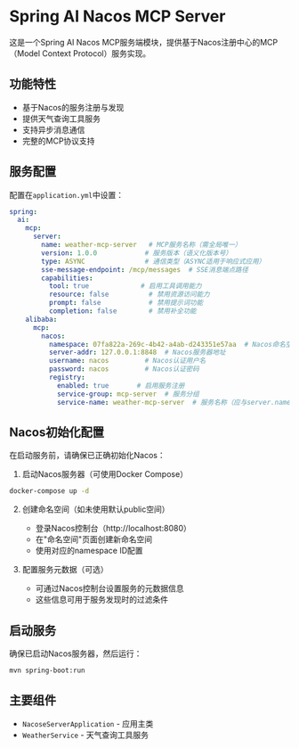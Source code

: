 # Spring AI Nacos MCP Server

这是一个Spring AI Nacos MCP服务端模块，提供基于Nacos注册中心的MCP（Model Context Protocol）服务实现。

## 功能特性
- 基于Nacos的服务注册与发现
- 提供天气查询工具服务
- 支持异步消息通信
- 完整的MCP协议支持

## 服务配置
配置在`application.yml`中设置：
```yaml
spring:
  ai:
    mcp:
      server:
        name: weather-mcp-server   # MCP服务名称（需全局唯一）
        version: 1.0.0            # 服务版本（语义化版本号）
        type: ASYNC               # 通信类型（ASYNC适用于响应式应用）
        sse-message-endpoint: /mcp/messages  # SSE消息端点路径
        capabilities:
          tool: true             # 启用工具调用能力
          resource: false          # 禁用资源访问能力
          prompt: false            # 禁用提示词功能
          completion: false        # 禁用补全功能
    alibaba:
      mcp:
        nacos:
          namespace: 07fa822a-269c-4b42-a4ab-d243351e57aa  # Nacos命名空间ID
          server-addr: 127.0.0.1:8848  # Nacos服务器地址
          username: nacos         # Nacos认证用户名
          password: nacos         # Nacos认证密码
          registry:
            enabled: true       # 启用服务注册
            service-group: mcp-server  # 服务分组
            service-name: weather-mcp-server  # 服务名称（应与server.name一致）
```

## Nacos初始化配置
在启动服务前，请确保已正确初始化Nacos：
1. 启动Nacos服务器（可使用Docker Compose）
```bash
docker-compose up -d
```

2. 创建命名空间（如未使用默认public空间）
   - 登录Nacos控制台（http://localhost:8080）
   - 在"命名空间"页面创建新命名空间
   - 使用对应的namespace ID配置

3. 配置服务元数据（可选）
   - 可通过Nacos控制台设置服务的元数据信息
   - 这些信息可用于服务发现时的过滤条件

## 启动服务
确保已启动Nacos服务器，然后运行：
```bash
mvn spring-boot:run
```

## 主要组件
- `NacoseServerApplication` - 应用主类
- `WeatherService` - 天气查询工具服务